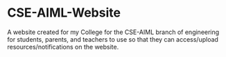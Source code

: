 # CSE-AIML-Website
A website created for my College for the CSE-AIML branch of engineering for students, parents, and teachers to use so that they can access/upload resources/notifications on the website.
